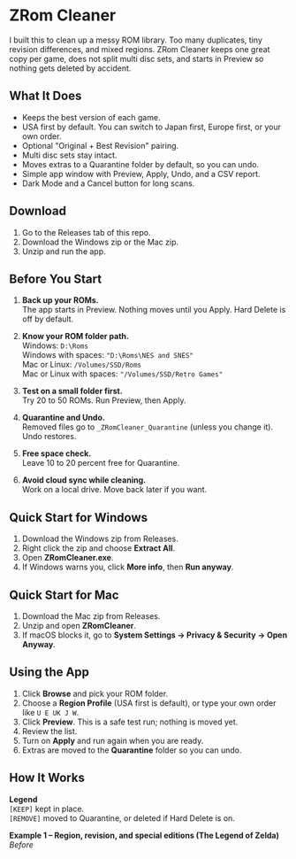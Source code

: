 # ZRom Cleaner

I built this to clean up a messy ROM library. Too many duplicates, tiny revision differences, and mixed regions. ZRom Cleaner keeps one great copy per game, does not split multi disc sets, and starts in Preview so nothing gets deleted by accident.

## What It Does

- Keeps the best version of each game.
- USA first by default. You can switch to Japan first, Europe first, or your own order.
- Optional "Original + Best Revision" pairing.
- Multi disc sets stay intact.
- Moves extras to a Quarantine folder by default, so you can undo.
- Simple app window with Preview, Apply, Undo, and a CSV report.
- Dark Mode and a Cancel button for long scans.

## Download

1. Go to the Releases tab of this repo.
2. Download the Windows zip or the Mac zip.
3. Unzip and run the app.

## Before You Start

1) **Back up your ROMs.**  
   The app starts in Preview. Nothing moves until you Apply. Hard Delete is off by default.

2) **Know your ROM folder path.**  
   Windows: `D:\Roms`  
   Windows with spaces: `"D:\Roms\NES and SNES"`  
   Mac or Linux: `/Volumes/SSD/Roms`  
   Mac or Linux with spaces: `"/Volumes/SSD/Retro Games"`

3) **Test on a small folder first.**  
   Try 20 to 50 ROMs. Run Preview, then Apply.

4) **Quarantine and Undo.**  
   Removed files go to `_ZRomCleaner_Quarantine` (unless you change it). Undo restores.

5) **Free space check.**  
   Leave 10 to 20 percent free for Quarantine.

6) **Avoid cloud sync while cleaning.**  
   Work on a local drive. Move back later if you want.

## Quick Start for Windows

1. Download the Windows zip from Releases.
2. Right click the zip and choose **Extract All**.
3. Open **ZRomCleaner.exe**.
4. If Windows warns you, click **More info**, then **Run anyway**.

## Quick Start for Mac

1. Download the Mac zip from Releases.
2. Unzip and open **ZRomCleaner**.
3. If macOS blocks it, go to **System Settings → Privacy & Security → Open Anyway**.

## Using the App

1. Click **Browse** and pick your ROM folder.
2. Choose a **Region Profile** (USA first is default), or type your own order like `U E UK J W`.
3. Click **Preview**. This is a safe test run; nothing is moved yet.
4. Review the list.
5. Turn on **Apply** and run again when you are ready.
6. Extras are moved to the **Quarantine** folder so you can undo.

## How It Works

**Legend**  
`[KEEP]` kept in place.  
`[REMOVE]` moved to Quarantine, or deleted if Hard Delete is on.

**Example 1 – Region, revision, and special editions (The Legend of Zelda)**  
_Before_  
